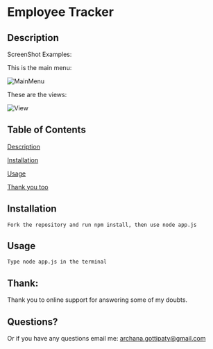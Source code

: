 # Employee Tracker

## Description

ScreenShot Examples:

This is the main menu: 

![MainMenu](https://user-images.githubusercontent.com/41593885/104246387-bf484700-541a-11eb-8975-5c6ee5b0c214.png)

These are the views:

![View](https://user-images.githubusercontent.com/41593885/104246403-c707eb80-541a-11eb-8aff-3802f5de223e.png)


## Table of Contents

  [Description](##Description)

  [Installation](##Installation)

  [Usage](##Usage)

  [Thank you too](##Thank)

  


## Installation

    Fork the repository and run npm install, then use node app.js

## Usage

    Type node app.js in the terminal

    
## Thank:

Thank you to online support for answering some of my doubts.

## Questions?

  Or if you have any questions email me: 
    archana.gottipaty@gmail.com
